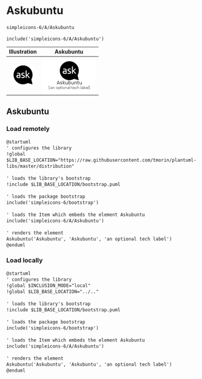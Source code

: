 # Askubuntu


```text
simpleicons-6/A/Askubuntu
```

```text
include('simpleicons-6/A/Askubuntu')
```



| Illustration | Askubuntu |
| :---: | :---: |
| ![illustration for Illustration](../../simpleicons-6/A/Askubuntu.png) | ![illustration for Askubuntu](../../simpleicons-6/A/Askubuntu.Local.png) |




## Askubuntu

### Load remotely
```plantuml
@startuml
' configures the library
!global $LIB_BASE_LOCATION="https://raw.githubusercontent.com/tmorin/plantuml-libs/master/distribution"

' loads the library's bootstrap
!include $LIB_BASE_LOCATION/bootstrap.puml

' loads the package bootstrap
include('simpleicons-6/bootstrap')

' loads the Item which embeds the element Askubuntu
include('simpleicons-6/A/Askubuntu')

' renders the element
Askubuntu('Askubuntu', 'Askubuntu', 'an optional tech label')
@enduml
```

### Load locally
```plantuml
@startuml
' configures the library
!global $INCLUSION_MODE="local"
!global $LIB_BASE_LOCATION="../.."

' loads the library's bootstrap
!include $LIB_BASE_LOCATION/bootstrap.puml

' loads the package bootstrap
include('simpleicons-6/bootstrap')

' loads the Item which embeds the element Askubuntu
include('simpleicons-6/A/Askubuntu')

' renders the element
Askubuntu('Askubuntu', 'Askubuntu', 'an optional tech label')
@enduml
```

